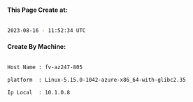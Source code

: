 
   
#### This Page Create at:

```bash

2023-08-16 - 11:52:34 UTC

```

#### Create By Machine:

```bash

Host Name : fv-az247-805

platform  : Linux-5.15.0-1042-azure-x86_64-with-glibc2.35

Ip Local  : 10.1.0.8

```

